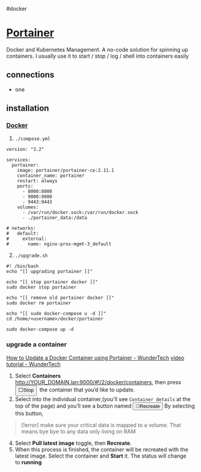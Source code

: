 #docker 
# [Portainer](/vault/https://www.portainer.io/)
Docker and Kubernetes Management. A no-code solution for spinning up containers. I usually use it to start / stop / log / shell into containers easily

## connections
- one

## installation
### [Docker](/vault/Docker.md)
1. `./compose.yml`
```
version: "3.2"

services:
  portainer:
    image: portainer/portainer-ce:2.11.1
    container_name: portainer
    restart: always
    ports:
      - 8000:8000
      - 9000:9000
      - 9443:9443
    volumes:
      - /var/run/docker.sock:/var/run/docker.sock
      - ./portainer_data:/data

# networks:
#   default:
#     external:
#       name: nginx-prox-mgmt-3_default
```

2. `./upgrade.sh`
```
#! /bin/bash
echo "[[ upgrading portainer ]]"

echo "[[ stop portainer docker ]]"
sudo docker stop portainer

echo "[[ remove old portainer docker ]]"
sudo docker rm portainer

echo "[[ sudo docker-compose u -d ]]"
cd /home/<username>/docker/portainer

sudo docker-compose up -d
```

### upgrade a container
[How to Update a Docker Container using Portainer - WunderTech](/vault/https://www.wundertech.net/how-to-update-a-docker-container-using-portainer/)
[video tutorial - WunderTech](/vault/https://www.youtube.com/watch?v=CK9blZF1lFo)
1. Select **Containers** http://YOUR_DOMAIN.lan:9000/#!/2/docker/containers, then press <button>⬜Stop</button>  the container that you’d like to update.
2. Select into the individual container,(you'll see `Container details` at the top of the page) and you’ll see a button named <button>🔄Recreate</button> By selecting this button, 
> [!error] make sure your critical data is mapped to a volume. That means bye bye to any data only living on RAM
4. Select **Pull latest image** toggle, then **Recreate**.
5. When this process is finished, the container will be recreated with the latest image. Select the container and **Start** it. The status will change to **running**